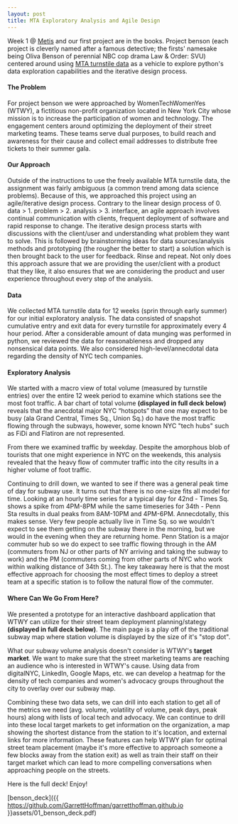 ```yaml
---
layout: post
title: MTA Exploratory Analysis and Agile Design
---
```


Week 1 @ [Metis](http://www.thisismetis.com/data-science "Metis Data Science Bootcamp") and our first project are in the books. Project benson (each project is cleverly named after a famous detective; the firsts' namesake being Oliva Benson of perennial NBC cop drama Law & Order: SVU) centered around using [MTA turnstile data](http://web.mta.info/developers/turnstile.html "Turnstile Data") as a vehicle to explore python's data exploration capabilities and the iterative design process.

#### The Problem

For project benson we were approached by WomenTechWomenYes (WTWY), a fictitious non-profit organization located in New York City whose mission is to increase the participation of women and technology.  The engagement centers around optimizing the deployment of their street marketing teams.  These teams serve dual purposes, to build reach and awareness for their cause and collect email addresses to distribute free tickets to their summer gala.  

#### Our Approach

Outside of the instructions to use the freely available MTA turnstile data, the assignment was fairly ambiguous (a common trend among data science problems).  Because of this, we approached this project using an agile/iterative design process. Contrary to the linear design process of 0. data > 1. problem > 2. analysis > 3. interface, an agile approach involves continual communication with clients, frequent deployment of software and rapid response to change.  The iterative design process starts with discussions with the client/user and understanding what problem they want to solve.  This is followed by brainstorming ideas for data sources/analysis methods and prototyping (the rougher the better to start) a solution which is then brought back to the user for feedback. Rinse and repeat.  Not only does this approach assure that we are providing the user/client with a product that they like, it also ensures that we are considering the product and user experience throughout every step of the analysis.

#### Data

We collected MTA turnstile data for 12 weeks (sprin through early summer) for our initial exploratory analysis.  The data consisted of snapshot cumulative entry and exit data for every turnstile for approximately every 4 hour period.  After a considerable amount of data munging was performed in python, we reviewed the data for reasonableness and dropped any nonsensical data points.  We also considered high-level/annecdotal data regarding the density of NYC tech companies.

#### Exploratory Analysis

We started with a macro view of total volume (measured by turnstile entries) over the entire 12 week period to examine which stations see the most foot traffic.  A bar chart of total volume **(displayed in full deck below)** reveals that the anecdotal major NYC “hotspots” that one may expect to be busy (ala Grand Central, Times Sq., Union Sq.) do have the most traffic flowing through the subways, however, some known NYC "tech hubs" such as FiDi and Flatiron are not represented.

From there we examined traffic by weekday.  Despite the amorphous blob of tourists that one might experience in NYC on the weekends, this analysis revealed that the heavy flow of commuter traffic into the city results in a higher volume of foot traffic.

Continuing to drill down, we wanted to see if there was a general peak time of day for subway use.  It turns out that there is no one-size fits all model for time.  Looking at an hourly time series for a typical day for 42nd - Times Sq. shows a spike from 4PM-8PM while the same timeseries for 34th - Penn Sta results in dual peaks from 8AM-10PM and 4PM-6PM.  Annecdotally, this makes sense.  Very few people actually live in Time Sq. so we wouldn't expect to see them getting on the subway there in the morning, but we would in the evening when they are returning home.  Penn Station is a major commuter hub so we do expect to see traffic flowing through in the AM (commuters from NJ or other parts of NY arriving and taking the subway to work) and the PM (commuters coming from other parts of NYC who work within walking distance of 34th St.).  The key takeaway here is that the most effective approach for choosing the most effect times to deploy a street team at a specific station is to follow the natural flow of the commuter.  

#### Where Can We Go From Here?

We presented a prototype for an interactive dashboard application that WTWY can utilize for their street team deployment planning/stategy **(displayed in full deck below)**.  The main page is a play off of the traditional subway map where station volume is displayed by the size of it's "stop dot".

What our subway volume analysis doesn't consider is WTWY's **target market**.  We want to make sure that the street marketing teams are reaching an audience who is interested in WTWY's cause.  Using data from digitalNYC, LinkedIn, Google Maps, etc. we can develop a heatmap for the density of tech companies and women's advocacy groups throughout the city to overlay over our subway map.

Combining these two data sets, we can drill into each station to get all of the metrics we need (avg. volume, volatility of volume, peak days, peak hours) along with lists of local tech and advocacy.  We can continue to drill into these local target markets to get information on the organization, a map showing the shortest distance from the station to it's location, and external links for more information.  These features can help WTWY plan for optimal street team placement (maybe it's more effective to approach someone a few blocks away from the station exit) as well as train their staff on their target market which can lead to more compelling conversations when approaching people on the streets.

Here is the full deck!  Enjoy!

[benson_deck]({{ https://github.com/GarrettHoffman/garretthoffman.github.io }}assets/01_benson_deck.pdf)

